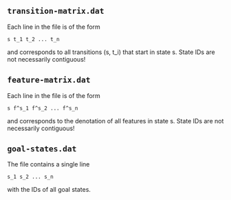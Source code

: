

## `transition-matrix.dat`

Each line in the file is of the form

    s t_1 t_2 ... t_n

and corresponds to all transitions (s, t_i) that start in state s.
State IDs are not necessarily contiguous!


## `feature-matrix.dat`

Each line in the file is of the form

    s f^s_1 f^s_2 ... f^s_n

and corresponds to the denotation of all features in state s.
State IDs are not necessarily contiguous!

## `goal-states.dat`
The file contains a single line

    s_1 s_2 ... s_n

with the IDs of all goal states.

